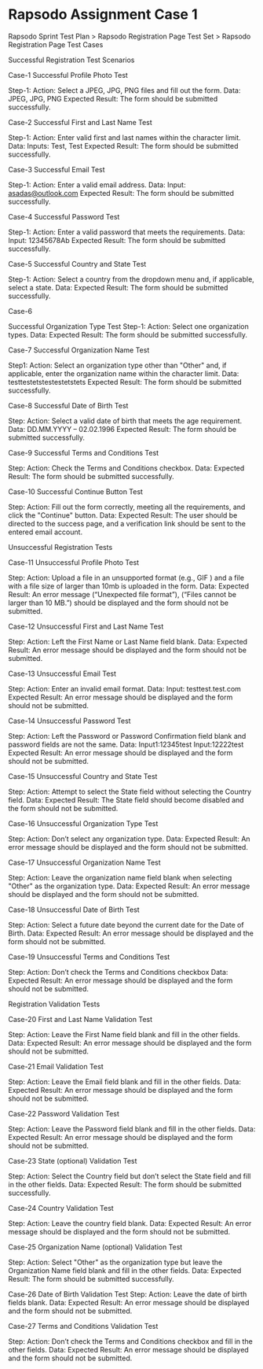# Rapsodo Assignment Case 1
Rapsodo Sprint Test Plan > Rapsodo Registration Page Test Set > Rapsodo Registration Page Test Cases


Successful Registration Test Scenarios

Case-1
Successful Profile Photo Test

Step-1:
Action: Select a JPEG, JPG, PNG files and fill out the form.
Data: JPEG, JPG, PNG
Expected Result: The form should be submitted successfully.

Case-2
Successful First and Last Name Test

Step-1:
Action: Enter valid first and last names within the character limit.
Data: Inputs: Test, Test
Expected Result: The form should be submitted successfully.

Case-3
Successful Email Test

Step-1:
Action: Enter a valid email address.
Data: Input: asadas@outlook.com
Expected Result: The form should be submitted successfully.


Case-4
Successful Password Test

Step-1:
Action: Enter a valid password that meets the requirements.
Data:  Input: 12345678Ab
Expected Result: The form should be submitted successfully.

Case-5
Successful Country and State Test

Step-1:
Action: Select a country from the dropdown menu and, if applicable, select a state.
Data:
Expected Result: The form should be submitted successfully.

Case-6

Successful Organization Type Test
Step-1:
Action: Select one organization types.
Data:
Expected Result: The form should be submitted successfully.






Case-7
Successful Organization Name Test

Step1:
Action: Select an organization type other than "Other" and, if applicable, enter the organization name within the character limit.
Data: testtestetstestestetstets
Expected Result: The form should be submitted successfully.

Case-8
Successful Date of Birth Test

Step:
Action: Select a valid date of birth that meets the age requirement.
Data: DD.MM.YYYY – 02.02.1996
Expected Result: The form should be submitted successfully.

Case-9
Successful Terms and Conditions Test

Step:
Action: Check the Terms and Conditions checkbox.
Data:
Expected Result: The form should be submitted successfully.






Case-10
Successful  Continue Button Test

Step:
Action: Fill out the form correctly, meeting all the requirements, and click the "Continue" button.
Data:
Expected Result: The user should be directed to the success page, and a verification link should be sent to the entered email account.


Unsuccessful Registration Tests

Case-11
Unsuccessful Profile Photo Test

Step:
Action: Upload a file in an unsupported format (e.g., GIF )  and a file with a file size of larger than 10mb is uploaded in the form.
Data:
Expected Result: An error message (“Unexpected file format”), (“Files cannot be larger than 10 MB.”) should be displayed and the form should not be submitted.

Case-12
Unsuccessful First and Last Name Test

Step:
Action: Left the First Name or Last Name field blank.
Data:
Expected Result: An error message should be displayed and the form should not be submitted.

Case-13
Unsuccessful Email Test

Step:
Action: Enter an invalid email format. 
Data: Input: testtest.test.com
Expected Result: An error message should be displayed and the form should not be submitted. 

Case-14
Unsuccessful Password Test

Step:
Action: Left the Password or Password Confirmation field blank and password fields are not the same. 
Data: 
Input1:12345test
Input:12222test
Expected Result: An error message should be displayed and the form should not be submitted.

Case-15
Unsuccessful Country and State Test

Step:
Action: Attempt to select the State field without selecting the Country field. 
Data: 
Expected Result: The State field should become disabled and the form should not be submitted. 





Case-16
Unsuccessful Organization Type Test

Step:
Action: Don’t select any organization type. 
Data:
Expected Result: An error message should be displayed and the form should not be submitted. 


Case-17
Unsuccessful Organization Name Test

Step:
Action: Leave the organization name field blank when selecting "Other" as the organization type. 
Data:
Expected Result: An error message should be displayed  and the form should not be submitted. 


Case-18
Unsuccessful Date of Birth Test

Step:
Action: Select a future date beyond the current date for the Date of Birth. 
Data:
Expected Result: An error message should be displayed  and the form should not be submitted. 



Case-19
Unsuccessful Terms and Conditions Test

Step:
Action: Don’t check the Terms and Conditions checkbox 
Data: 
Expected Result: An error message should be displayed and the form should not be submitted.

Registration Validation Tests

Case-20
First and Last Name Validation Test

Step:
Action: Leave the First Name field blank and fill in the other fields.
Data:
Expected Result: An error message should be displayed and the form should not be submitted. 

Case-21
Email Validation Test

Step:
Action: Leave the Email field blank and fill in the other fields. 
Data:
Expected Result: An error message should be displayed and the form should not be submitted. 




Case-22
Password Validation Test

Step:
Action: Leave the Password field blank and fill in the other fields.
Data:
Expected Result: An error message should be displayed  and the form should not be submitted. 


Case-23
State (optional) Validation Test

Step:
Action: Select the Country field but don’t select the State field and fill in the other fields.
Data:
Expected Result: The form should be submitted successfully. 

Case-24
Country Validation Test

Step:
Action: Leave the country field blank.
Data:
Expected Result: An error message should be displayed  and the form should not be submitted. 
 




Case-25
Organization Name (optional) Validation Test

Step:
Action: Select "Other" as the organization type but leave the Organization Name field blank and fill in the other fields. 
Data:
Expected Result: The form should be submitted successfully. 

Case-26
Date of Birth Validation Test
Step:
Action: Leave the date of birth fields blank.
Data:
Expected Result: An error message should be displayed and the form should not be submitted.

Case-27
Terms and Conditions Validation Test

Step:
Action: Don’t check the Terms and Conditions checkbox and fill in the other fields.
Data:
Expected Result: An error message should be displayed and the form should not be submitted. 

